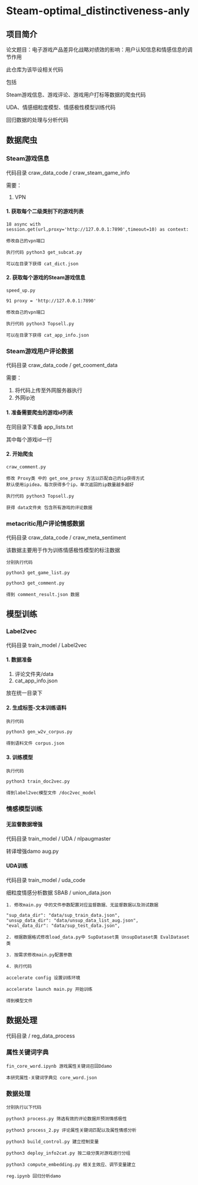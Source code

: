 # Steam-optimal_distinctiveness-anly
## 项目简介
论文题目：电子游戏产品差异化战略对绩效的影响：用户认知信息和情感信息的调节作用

此仓库为该毕设相关代码

包括 

Steam游戏信息、游戏评论、游戏用户打标等数据的爬虫代码

UDA、情感细粒度模型、情感极性模型训练代码

回归数据的处理与分析代码

## 数据爬虫

### Steam游戏信息

代码目录 craw_data_code / craw_steam_game_info

需要：
1. VPN

#### 1. 获取每个二级类别下的游戏列表

```
18 async with session.get(url,proxy='http://127.0.0.1:7890',timeout=10) as context:

修改自己的vpn端口

执行代码 python3 get_subcat.py

可以在目录下获得 cat_dict.json
```

#### 2. 获取每个游戏的Steam游戏信息


```
speed_up.py

91 proxy = 'http://127.0.0.1:7890'

修改自己的vpn端口

执行代码 python3 Topsell.py

可以在目录下获得 cat_app_info.json
```

### Steam游戏用户评论数据

代码目录 craw_data_code / get_cooment_data

需要：
1. 将代码上传至外网服务器执行
2. 外网ip池

#### 1. 准备需要爬虫的游戏id列表

在同目录下准备 app_lists.txt

其中每个游戏id一行

#### 2. 开始爬虫

```
craw_comment.py

修改 Proxy类 中的 get_one_proxy 方法以匹配自己的ip获得方式
默认使用ipidea，每次获得多个ip，单次返回的ip数量越多越好

执行代码 python3 Topsell.py

获得 data文件夹 包含所有游戏的评论数据
```

### metacritic用户评论情感数据

代码目录 craw_data_code / craw_meta_sentiment

该数据主要用于作为训练情感极性模型的标注数据

```
分别执行代码

python3 get_game_list.py

python3 get_comment.py

得到 comment_result.json 数据
```

## 模型训练

### Label2vec

代码目录 train_model / Label2vec

#### 1. 数据准备

1. 评论文件夹/data
2. cat_app_info.json

放在统一目录下

#### 2. 生成标签-文本训练语料

```
执行代码

python3 gen_w2v_corpus.py

得到语料文件 corpus.json
```

#### 3. 训练模型

```
执行代码

python3 train_doc2vec.py

得到label2vec模型文件 /doc2vec_model
```

### 情感模型训练

#### 无监督数据增强

代码目录 train_model / UDA / nlpaugmaster

转译增强damo aug.py

#### UDA训练

代码目录 train_model / uda_code

细粒度情感分析数据 SBAB / union_data.json

```
1. 修改main.py 中的文件参数配置对应监督数据、无监督数据以及测试数据

"sup_data_dir": "data/sup_train_data.json",
"unsup_data_dir": "data/unsup_data_list_aug.json",
"eval_data_dir": "data/sup_test_data.json",

2. 根据数据格式修改load_data.py中 SupDataset类 UnsupDataset类 EvalDataset类

3. 按需求修改main.py配置参数

4. 执行代码

accelerate config 设置训练环境

accelerate launch main.py 开始训练

得到模型文件
```

## 数据处理

代码目录 / reg_data_process


### 属性关键词字典
```
fin_core_word.ipynb 游戏属性关键词召回Ddamo

本研究属性-关键词字典见 core_word.json
```

### 数据处理

```
分别执行以下代码

python3 process.py 筛选有效的评论数据并预测情感极性

python3 process_2.py 评论属性关键词匹配以及属性情感分析

python3 build_control.py 建立控制变量

python3 deploy_info2cat.py 按二级分类对游戏进行分组

python3 compute_embedding.py 相关主效应、调节变量建立

reg.ipynb 回归分析damo
```





